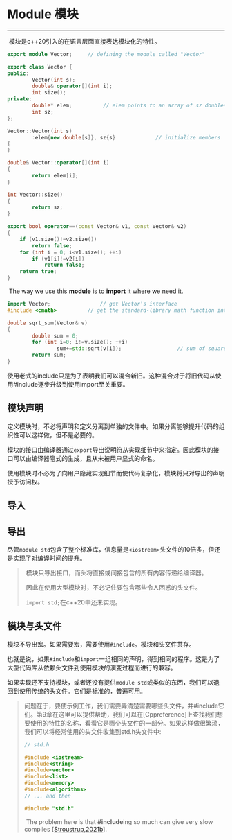 # Module 模块

---

​		模块是c++20引入的在语言层面直接表达模块化的特性。

```C++
export module Vector;     // defining the module called "Vector"

export class Vector {
public:
        Vector(int s);
        double& operator[](int i);
        int size();
private:
        double* elem;          // elem points to an array of sz doubles
        int sz;
};

Vector::Vector(int s)
        :elem{new double[s]}, sz{s}             // initialize members
{
}

double& Vector::operator[](int i)
{
        return elem[i];
}

int Vector::size()
{
        return sz;
}

export bool operator==(const Vector& v1, const Vector& v2)
{
    if (v1.size()!=v2.size())
        return false;
    for (int i = 0; i<v1.size(); ++i)
        if (v1[i]!=v2[i])
            return false;
    return true;
}
```

​		The way we use this **module** is to **import** it where we need it. 

```c++
import Vector;                // get Vector's interface
#include <cmath>          // get the standard-library math function interface including sqrt()

double sqrt_sum(Vector& v)
{
        double sum = 0;
        for (int i=0; i!=v.size(); ++i)
                sum+=std::sqrt(v[i]);                  // sum of square roots
        return sum;
}
```

​		使用老式的include只是为了表明我们可以混合新旧。这种混合对于将旧代码从使用#include逐步升级到使用import至关重要。



## 模块声明

​		定义模块时，不必将声明和定义分离到单独的文件中。如果分离能够提升代码的组织性可以这样做，但不是必要的。

​		模块的接口由编译器通过`export`导出说明符从实现细节中来指定。因此模块的接口可以由编译器隐式的生成，且从未被用户显式的命名。

​		使用模块时不必为了向用户隐藏实现细节而使代码复杂化，模块将只对导出的声明授予访问权。

## 导入

## 导出

​		尽管`module std`包含了整个标准库，信息量是``<iostream>``头文件的10倍多，但还是实现了对编译时间的提升。

> ​	模块只导出接口，而头将直接或间接包含的所有内容传递给编译器。
>
> ​	因此在使用大型模块时，不必记住要包含哪些令人困惑的头文件。
>
> ​	`import std;`在c++20中还未实现。



## 模块与头文件

​		模块不导出宏。如果需要宏，需要使用``#include``。模块和头文件共存。

​		也就是说，如果``#include``和`import`一组相同的声明，得到相同的程序。这是为了大型代码库从依赖头文件到使用模块的演变过程而进行的兼容。

​		如果实现还不支持模块，或者还没有提供`module std`或类似的东西，我们可以退回到使用传统的头文件。它们是标准的，普遍可用。

> ​		问题在于，要使示例工作，我们需要弄清楚需要哪些头文件，并#include它们。第9章在这里可以提供帮助，我们可以在[Cppreference]上查找我们想要使用的特性的名称，看看它是哪个头文件的一部分。如果这样做很繁琐，我们可以将经常使用的头文件收集到std.h头文件中:
>
> ```c++
> // std.h
> 
> #include <iostream>
> #include<string>
> #include<vector>
> #include<list>
> #include<memory>
> #include<algorithms>
> // ... and then
> 
> #include "std.h"
> ```
>
> ​		The problem here is that **#include**ing so much can give very slow compiles [[Stroustrup,2021b](ch19.xhtml#bib58)].

​		
